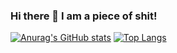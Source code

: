 ### Hi there 👋 I am a piece of shit!
[![Anurag's GitHub stats](https://github-readme-stats.vercel.app/api?username=L0serQianXia&show_icons=true)](https://github.com/anuraghazra/github-readme-stats)
[![Top Langs](https://github-readme-stats.vercel.app/api/top-langs/?username=L0serQianXia)](https://github.com/anuraghazra/github-readme-stats)

<!--
**L0serQianXia/L0serQianXia** is a ✨ _special_ ✨ repository because its `README.md` (this file) appears on your GitHub profile.

Here are some ideas to get you started:

- 🔭 I’m currently working on ...
- 🌱 I’m currently learning ...
- 👯 I’m looking to collaborate on ...
- 🤔 I’m looking for help with ...
- 💬 Ask me about ...
- 📫 How to reach me: ...
- 😄 Pronouns: ...
- ⚡ Fun fact: ...
-->

